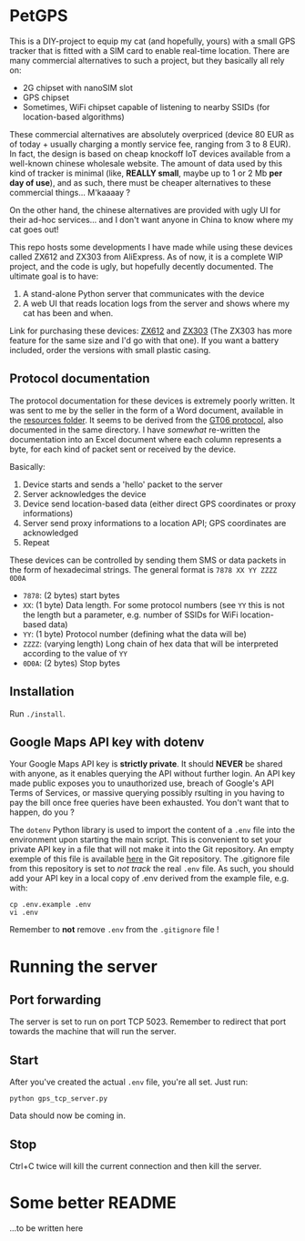 # PetGPS

This is a DIY-project to equip my cat (and hopefully, yours) with a small GPS tracker that is fitted with a SIM card to enable real-time location. There are many commercial alternatives to such a project, but they basically all rely on:
* 2G chipset with nanoSIM slot
* GPS chipset
* Sometimes, WiFi chipset capable of listening to nearby SSIDs (for location-based algorithms)

These commercial alternatives are absolutely overpriced (device 80 EUR as of today + usually charging a montly service fee, ranging from 3 to 8 EUR). In fact, the design is based on cheap knockoff IoT devices available from a well-known chinese wholesale website. The amount of data used by this kind of tracker is minimal (like, __REALLY small__, maybe up to 1 or 2 Mb __per day of use__), and as such, there must be cheaper alternatives to these commercial things... M'kaaaay ?

On the other hand, the chinese alternatives are provided with ugly UI for their ad-hoc services... and I don't want anyone in China to know where my cat goes out!

This repo hosts some developments I have made while using these devices called ZX612 and ZX303 from AliExpress. As of now, it is a complete WIP project, and the code is ugly, but hopefully decently documented. The ultimate goal is to have:
1. A stand-alone Python server that communicates with the device
2. A web UI that reads location logs from the server and shows where my cat has been and when.

Link for purchasing these devices: [ZX612](https://www.aliexpress.com/store/product/Topin-DIY-PCBA-612-Micro-Hidden-Mini-GPS-Tracker-Positioner-Personal-Locator-SOS-Button-Double-Positioning/2968012_32804101835.html) and [ZX303](https://www.aliexpress.com/store/product/New-ZX303-PCBA-GPS-Tracker-GSM-GPS-Wifi-LBS-Locator-SOS-Alarm-Web-APP-Tracking-TF/2968012_32826849478.html) (The ZX303 has more feature for the same size and I'd go with that one). If you want a battery included, order the versions with small plastic casing.

## Protocol documentation
The protocol documentation for these devices is extremely poorly written. It was sent to me by the seller in the form of a Word document, available in the [resources folder](../resources/ZhongXun%20Topin%20Locator%20Communication%20Protocol-180612.docx). It seems to be derived from the [GT06 protocol](../resources/GT06_GPS_Tracker_Communication_Protocol_v1.8.1.pdf), also documented in the same directory. I have _somewhat_ re-written the documentation into an Excel document where each column represents a byte, for each kind of packet sent or received by the device.

Basically:
1. Device starts and sends a 'hello' packet to the server
2. Server acknowledges the device
3. Device send location-based data (either direct GPS coordinates or proxy informations)
4. Server send proxy informations to a location API; GPS coordinates are acknowledged
5. Repeat

These devices can be controlled by sending them SMS or data packets in the form of hexadecimal strings. The general format is
`7878 XX YY ZZZZ 0D0A`
* `7878`: (2 bytes) start bytes
* `XX`: (1 byte) Data length. For some protocol numbers (see `YY` this is not the length but a parameter, e.g. number of SSIDs for WiFi location-based data)
* `YY`: (1 byte) Protocol number (defining what the data will be)
* `ZZZZ`: (varying length) Long chain of hex data that will be interpreted according to the value of `YY`
* `0D0A`: (2 bytes) Stop bytes

## Installation

Run `./install`.

## Google Maps API key with dotenv
Your Google Maps API key is **strictly private**. It should **NEVER** be shared with anyone, as it enables querying the API without further login. An API key made public exposes you to unauthorized use, breach of Google's API Terms of Services, or massive querying possibly rsulting in you having to pay the bill once free queries have been exhausted. You don't want that to happen, do you ?

The `dotenv` Python library is used to import the content of a `.env` file into the environment upon starting the main script. This is convenient to set your private API key in a file that will not make it into the Git repository. 
An empty exemple of this file is available [here](https://github.com/tobadia/petGPS/blob/master/.env.example) in the Git repository. The .gitignore file from this repository is set to *not track* the real `.env` file. As such, you should add your API key in a local copy of .env derived from the example file, e.g. with:

```
cp .env.example .env
vi .env
```

Remember to **not** remove `.env` from the `.gitignore` file !

# Running the server
## Port forwarding
The server is set to run on port TCP 5023. Remember to redirect that port towards the machine that will run the server.

## Start
After you've created the actual `.env` file, you're all set. Just run:
```
python gps_tcp_server.py
```
Data should now be coming in.

## Stop
Ctrl+C twice will kill the current connection and then kill the server.

# Some better README
...to be written here
